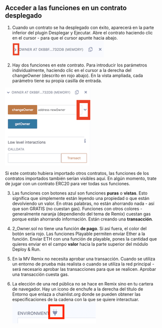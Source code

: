 ## Acceder a las funciones en un contrato desplegado

1. Cuando un contrato se ha desplegado con éxito, aparecerá en la parte inferior del plugin Desplegar y Ejecutar. Abre el contrato haciendo clic en el cursor - para que el cursor apunte hacia abajo.
   ![desplegar contrato](https://raw.githubusercontent.com/ethereum/remix-workshops/master/Basics/interacting/images/instance.png "contrato desplegado")

2. Hay dos funciones en este contrato.  Para introducir los parámetros individualmente, haciendo clic en el cursor a la derecha del changeOwner (descrito en rojo abajo). En la vista ampliada, cada parámetro tiene su propia casilla de entrada.

![Desplegar contrato](https://raw.githubusercontent.com/ethereum/remix-workshops/master/Basics/interacting/images/deployed_open2.png "contrato desplegado")

Si este contrato hubiera importado otros contratos, las funciones de los contratos importados también serían visibles aquí.  En algún momento, trate de jugar con un contrato ERC20 para ver todas sus funciones.

3. Las funciones con botones azul son funciones **puras** o **vistas**.  Esto significa que simplemente están leyendo una propiedad o que están devolviendo un valor.  En otras palabras, no están ahorrando nada - así que son GRATIS (no cuestan gas).  Funciones con otros colores - generalmente naranja (dependiendo del tema de Remix) cuestan gas porque están ahorrando información.  Están creando una **transacción**.

4. 2_Owner.sol no tiene una función **de pago**.  Si así fuera, el color del botón sería rojo.  Las funciones Playable permiten enviar Ether a la función.  Enviar ETH con una función de playable, pones la cantidad que quieres enviar en el campo **valor** hacia la parte superior del módulo Deploy & Run.

5. En la MV Remix no necesita aprobar una transacción.  Cuando se utiliza un entorno de prueba más realista o cuando se utiliza la red principal - será necesario aprobar las transacciones para que se realicen. Aprobar una transacción cuesta gas.

6. La elección de una red pública no se hace en Remix sino en tu cartera de navegador.  Hay un icono de enchufe a la derecha del título de Entorno que enlaza a chainlist.org donde se pueden obtener las especificaciones de la cadena con la que se quiere interactuar.
   ![chainlist](https://raw.githubusercontent.com/ethereum/remix-workshops/master/Basics/interacting/images/chainlist.png "lista de cadenas")
